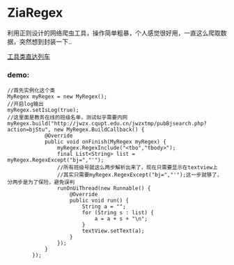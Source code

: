 # ZiaRegex
利用正则设计的网络爬虫工具，操作简单粗暴，个人感觉很好用，一直这么爬取数据，突然想到封装一下..

[工具类直达列车](https://github.com/Zzzia/ZiaRegex/blob/master/app/src/main/java/com/zia/ziaregex/MyRegex.java)

### demo:

```
//首先实例化这个类
MyRegex myRegex = new MyRegex();
//开启log输出
myRegex.setIsLog(true);
//这里面是教务在线的班级名单，测试似乎需要内网
myRegex.build("http://jwzx.cqupt.edu.cn/jwzxtmp/pubBjsearch.php?action=bjStu", new MyRegex.BuildCallback() {
            @Override
            public void onFinish(MyRegex myRegex) {
                myRegex.RegexInclude("<tbo","tbody>");
                final List<String> list = myRegex.RegexExcept("bj=","'");
                //所有班级号就这么两步解析出来了，现在只需要显示在textview上
                //其实只需要myRegex.RegexExcept("bj=","'");这一步就够了，分两步是为了保险，避免误判
                runOnUiThread(new Runnable() {
                    @Override
                    public void run() {
                        String a = "";
                        for (String s : list) {
                            a = a + s + "\n";
                        }
                        textView.setText(a);
                    }
                });
            }
        });
```

